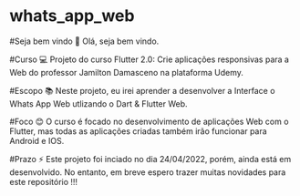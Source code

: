 # whats_app_web

#Seja bem vindo
👋 Olá, seja bem vindo.

#Curso
💻 Projeto do curso Flutter 2.0: Crie aplicações responsivas para a Web do professor Jamilton Damasceno na plataforma Udemy.

#Escopo
📚 Neste projeto, eu irei aprender a desenvolver a Interface o Whats App Web utlizando o Dart & Flutter Web.

#Foco
😊 O curso é focado no desenvolvimento de aplicações Web com o Flutter, mas todas as aplicações criadas também irão funcionar para Android e IOS.

#Prazo
⚡ Este projeto foi inciado no dia 24/04/2022, porém, ainda está em desenvolvido. No entanto, em breve espero trazer muitas novidades para este repositório !!!

